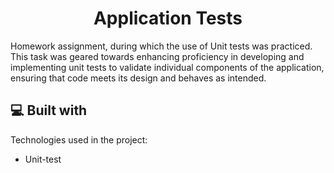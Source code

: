 <h1 align="center" id="title">Application Tests</h1>

<p id="description">

Homework assignment, during which the use of Unit tests was practiced. This task was geared towards enhancing proficiency in developing and implementing unit tests to validate individual components of the application, ensuring that code meets its design and behaves as intended. </p>

  
<h2>💻 Built with</h2>

Technologies used in the project:

*   Unit-test
